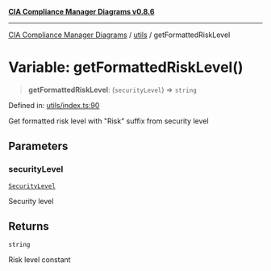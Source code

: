 [**CIA Compliance Manager Diagrams v0.8.6**](../../README.md)

***

[CIA Compliance Manager Diagrams](../../modules.md) / [utils](../README.md) / getFormattedRiskLevel

# Variable: getFormattedRiskLevel()

> **getFormattedRiskLevel**: (`securityLevel`) => `string`

Defined in: [utils/index.ts:90](https://github.com/Hack23/cia-compliance-manager/blob/050a250237d6f621490781dbdf95155919f35aed/src/utils/index.ts#L90)

Get formatted risk level with "Risk" suffix from security level

## Parameters

### securityLevel

[`SecurityLevel`](../../index/type-aliases/SecurityLevel.md)

Security level

## Returns

`string`

Risk level constant

